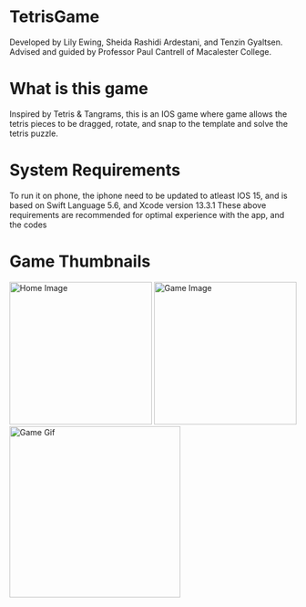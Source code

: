 # TetrisGame
Developed by Lily Ewing, Sheida Rashidi Ardestani, and Tenzin Gyaltsen. Advised and guided by Professor Paul Cantrell of Macalester College.

# What is this game
Inspired by Tetris & Tangrams, this is an IOS game where game allows the tetris pieces to be dragged, rotate, and snap to the template and solve the tetris puzzle.

# System Requirements
To run it on phone, the iphone need to be updated to atleast IOS 15, and is based on Swift Language 5.6, and Xcode version 13.3.1
These above requirements are recommended for optimal experience with the app, and the codes

# Game Thumbnails

<p float="left">

  <img src='https://github.com/gyaltsentenzin/TetrisGame/blob/main/Readme%20Assets/Screen%20Shot%202022-05-06%20at%2011.37.31%20AM.png' title='Home Image'    width='250' alt='Home Image' />

  <img src= 'https://github.com/gyaltsentenzin/TetrisGame/blob/main/Readme%20Assets/Screen%20Shot%202022-05-06%20at%2011.37.39%20AM.png' title='Game Image'   width='250' alt='Game Image'/>
  
  <img src= 'https://github.com/gyaltsentenzin/TetrisGame/blob/main/Readme%20Assets/gameGif.gif' title='Game Gif'   width='300' alt='Game Gif'/>
  
</p>
  

